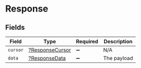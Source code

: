 # Response


## Fields

| Field                                                    | Type                                                     | Required                                                 | Description                                              |
| -------------------------------------------------------- | -------------------------------------------------------- | -------------------------------------------------------- | -------------------------------------------------------- |
| `cursor`                                                 | [?ResponseCursor](../../models/shared/ResponseCursor.md) | :heavy_minus_sign:                                       | N/A                                                      |
| `data`                                                   | [?ResponseData](../../models/shared/ResponseData.md)     | :heavy_minus_sign:                                       | The payload                                              |